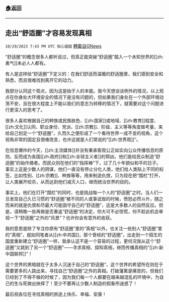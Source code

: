 ###  [:house:返回](README.md)
---


## 走出“舒适圈”才容易发现真相
`10/29/2023 7:43 PM UTC 知心姐姐` [轉載自GNews](https://gnews.org/articles/1896295)

“舒适圈”的概念很多人都听说过，但真正能突破“舒适圈”踏入一个未知世界的[[zh:勇气]]未必人人都有。

有人是这样给“舒适圈”下定义的：在我们舒适而温暖的舒适圈里，我们感到安全和熟悉，而且很难找到离开它的动力。

我部分认同这个观点，因为这是始于人的本能。我今天想谈谈例外的情况，以上观点在你身处大环境安全的情况下是没有问题的，但如果我们身处在一个外部环境动荡不安，且在很大程度上不能以我们的意志为转移的情况下，就需要对这个问题进行更深入的思考了。

很多人喜欢根据自己的种族或民族肤色、[[zh:国家]]或地域、[[zh:教育]]程度、[[zh:文化]]认同、职业身份、党派、[[zh:宗教]]、阶级、主义等等角度做考量，来给自己划定一个“舒适圈”，久而久之便形成了一个看待世界一成不变的视角，这个视角非常的固定且很难改变，也许这就是人们常说的“[[zh:世界观]]”。

在信息爆炸的今天，[[zh:主流媒体]]并没有秉承客观公正如实向公众传播信息的原则，反而成为各国[[zh:政府]]和[[zh:全球主义者]]的帮凶，他们是给民众制造“舒适圈”的始作俑者。而民众则在他们的“指挥棒”下，过了几十年貌似和平的日子。事实上这是少数人的阴谋，他们一直没有停止分化人类，他们给人类贴上不同的标签，比如性别、[[zh:宗教]]、种族等等，用来制造仇恨，只为现在把“围栏”打开，让人类展开绞杀，从而达到他们减灭人口，继而统治世界的目的。

事实上，他们在打开“围栏”的同时，也是挑战每一个人的“舒适圈”之时。当人们一旦发现自己久已习惯的“舒适圈”被不同的人或事诋毁的时候，愤怒必然斗升，随之而来的就是仇恨和尽最大可能固守自己的“舒适圈”，这是大多数人的自然反应。但是，请稍晚一些再做是否重返“舒适圈”的决定，你大可不必惊慌，何不趁此机会审视一下“舒适圈”之外的“风景”？也许你会有意外的收获。

我的意思是除了专注你原有“舒适圈”里的“真相”以外，也关注一些别人“舒适圈”里的“真相”，就如同笔者从[[zh:中共国]]，那个曾经的“舒适圈”，出走到一个陌生的国度重新建立“舒适圈”一样，我承认这不是一个容易的过程，更何况我从这个“舒适圈”又跳到了另一个“舒适圈”——寻求真相、探知真相，继而传播真相的“[[zh:新中国联邦]]”！

这个世界的黑暗就在于太多人沉迷于自己的“舒适圈”，这个世界的希望所在则在于需要更多的人跳出来，寻找自己“舒适圈”之外的真相。打破藩篱是痛苦的，但我们已经到了不得不做的时候了，因为我们每一个人都要在越来越混乱的环境中，为自己的生与死做出抉择了！至少不要再让少数人制造的假象所迷惑了！

最后祝各位在寻找真相的旅途上快乐、幸福、安康！
